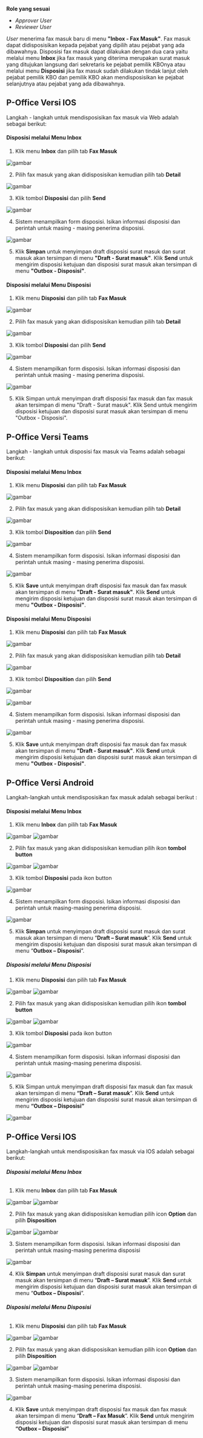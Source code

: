 **Role yang sesuai**

- *Approver User*
- *Reviewer User*

*User* menerima fax masuk baru di menu **"Inbox - Fax Masuk"**. Fax masuk dapat didisposisikan kepada pejabat yang dipilih atau pejabat yang ada dibawahnya. Disposisi fax masuk dapat dilakukan dengan dua cara yaitu melalui menu **Inbox** jika fax masuk yang diterima merupakan surat masuk yang ditujukan langsung dari sekretaris ke pejabat pemilik KBOnya atau melalui menu **Disposisi** jika fax masuk sudah dilakukan tindak lanjut oleh pejabat pemilik KBO dan pemilik KBO akan mendisposisikan ke pejabat selanjutnya atau pejabat yang ada dibawahnya. 

## **P-Office Versi IOS**

Langkah - langkah untuk mendisposisikan fax masuk via Web adalah sebagai berikut:

#### **Disposisi melalui Menu Inbox**

1. Klik menu **Inbox** dan pilih tab **Fax Masuk**

![gambar](FaxMasuk/FM_WEB/Disposisi01.png) 

2. Pilih fax masuk yang akan didisposisikan kemudian pilih tab **Detail**

![gambar](FaxMasuk/FM_WEB/Disposisi02.png) 

3. Klik tombol **Disposisi** dan pilih **Send**
    
![gambar](FaxMasuk/FM_WEB/Disposisi03.png)

4. Sistem menampilkan form disposisi. Isikan informasi disposisi dan perintah untuk masing - masing penerima disposisi.

![gambar](FaxMasuk/FM_WEB/Disposisi04.png) 

5. Klik **Simpan** untuk menyimpan draft disposisi surat masuk dan surat masuk akan tersimpan di menu **"Draft - Surat masuk"**. Klik **Send** untuk mengirim disposisi ketujuan dan disposisi surat masuk akan tersimpan di menu **"Outbox - Disposisi"**.

#### **Disposisi melalui Menu Disposisi**

1. Klik menu **Disposisi** dan pilih tab **Fax Masuk**

![gambar](FaxMasuk/FM_WEB/Disposisi05.png) 

2. Pilih fax masuk yang akan didisposisikan kemudian pilih tab **Detail**

![gambar](FaxMasuk/FM_WEB/Disposisi06.png) 

3. Klik tombol **Disposisi** dan pilih **Send**

![gambar](FaxMasuk/FM_WEB/Disposisi07.png) 

4. Sistem menampilkan form disposisi. Isikan informasi disposisi dan perintah untuk masing - masing penerima disposisi.

![gambar](FaxMasuk/FM_WEB/Disposisi08.png) 

5. Klik Simpan untuk menyimpan draft disposisi fax masuk dan fax masuk akan tersimpan di menu "Draft - Surat masuk". Klik Send untuk mengirim disposisi ketujuan dan disposisi surat masuk akan tersimpan di menu "Outbox - Disposisi".

## **P-Office Versi Teams**

Langkah - langkah untuk disposisi fax masuk via Teams adalah sebagai berikut:

#### **Disposisi melalui Menu Inbox**

1. Klik menu **Disposisi** dan pilih tab **Fax Masuk**

![gambar](FaxMasuk/FM_Teams/FM24.png)

2. Pilih fax masuk yang akan didisposisikan kemudian pilih tab **Detail**

![gambar](FaxMasuk/FM_Teams/FM25.png)

3. Klik tombol **Disposition** dan pilih **Send**

![gambar](FaxMasuk/FM_Teams/FM26.png)

4. Sistem menampilkan form disposisi. Isikan informasi disposisi dan perintah untuk masing - masing penerima disposisi.

![gambar](FaxMasuk/FM_Teams/FM27.png)

5. Klik **Save** untuk menyimpan draft disposisi fax masuk dan fax masuk akan tersimpan di menu **"Draft - Surat masuk"**. Klik **Send** untuk mengirim disposisi ketujuan dan disposisi surat masuk akan tersimpan di menu **"Outbox - Disposisi"**.

#### **Disposisi melalui Menu Disposisi**

1. Klik menu **Disposisi** dan pilih tab **Fax Masuk**

![gambar](FaxMasuk/FM_Teams/FM28.png)

2. Pilih fax masuk yang akan didisposisikan kemudian pilih tab **Detail**

![gambar](FaxMasuk/FM_Teams/FM29.png)

3. Klik tombol **Disposition** dan pilih **Send**

![gambar](FaxMasuk/FM_Teams/FM30.png)

![gambar](FaxMasuk/FM_Teams/FM31.png)

4. Sistem menampilkan form disposisi. Isikan informasi disposisi dan perintah untuk masing - masing penerima disposisi.

![gambar](FaxMasuk/FM_Teams/FM32.png)

5. Klik **Save** untuk menyimpan draft disposisi fax masuk dan fax masuk akan tersimpan di menu **"Draft - Surat masuk"**. Klik **Send** untuk mengirim disposisi ketujuan dan disposisi surat masuk akan tersimpan di menu **"Outbox - Disposisi"**.

## **P-Office Versi Android**

Langkah-langkah untuk mendisposisikan fax masuk adalah sebagai berikut :

#### **Disposisi melalui Menu Inbox**

1. Klik menu **Inbox** dan pilih tab **Fax Masuk**

![gambar](FaxMasuk/FM_Android/DisposisiFM/A01.jpg) ![gambar](FaxMasuk/FM_Android/DisposisiFM/A02.jpg)

2. Pilih fax masuk yang akan didisposisikan kemudian pilih ikon **tombol button**

![gambar](FaxMasuk/FM_Android/DisposisiFM/A05.jpg) ![gambar](FaxMasuk/FM_Android/DisposisiFM/A06.jpg)

3. Klik tombol **Disposisi** pada ikon button

![gambar](FaxMasuk/FM_Android/DisposisiFM/A07.jpg)

4. 	Sistem menampilkan form disposisi. Isikan informasi disposisi dan perintah untuk masing-masing penerima disposisi.

![gambar](FaxMasuk/FM_Android/DisposisiFM/A08.jpg)

5. Klik **Simpan** untuk menyimpan draft disposisi surat masuk dan surat masuk akan tersimpan di menu “**Draft – Surat masuk**”. Klik **Send** untuk mengirim disposisi ketujuan dan disposisi surat masuk akan tersimpan di menu “**Outbox – Disposisi**”.

##### **Disposisi melalui Menu Disposisi**

1. Klik menu **Disposisi** dan pilih tab **Fax Masuk**

![gambar](FaxMasuk/FM_Android/DisposisiFM/A09.jpg) ![gambar](FaxMasuk/FM_Android/DisposisiFM/A10.jpg)

2. Pilih fax masuk yang akan didisposisikan kemudian pilih ikon **tombol button**

![gambar](FaxMasuk/FM_Android/DisposisiFM/A11.jpg) ![gambar](FaxMasuk/FM_Android/DisposisiFM/A012.jpg)

3. Klik tombol **Disposisi** pada ikon button

![gambar](FaxMasuk/FM_Android/DisposisiFM/A013.jpg)

4. Sistem menampilkan form disposisi. Isikan informasi disposisi dan perintah untuk masing-masing penerima disposisi.

![gambar](FaxMasuk/FM_Android/DisposisiFM/A014.jpg)

5. Klik Simpan untuk menyimpan draft disposisi fax masuk dan fax masuk akan tersimpan di menu **“Draft – Surat masuk**”. Klik **Send** untuk mengirim disposisi ketujuan dan disposisi surat masuk akan tersimpan di menu **“Outbox – Disposisi”**

![gambar](FaxMasuk/FM_Android/DisposisiFM/A015.jpg)

## **P-Office Versi IOS**

Langkah-langkah untuk mendisposisikan fax masuk via IOS adalah sebagai berikut:

###### **Disposisi melalui Menu Inbox**

1. Klik menu **Inbox** dan pilih tab **Fax Masuk**

![gambar](FaxMasuk/FM_IOS/FM-21.1.png) ![gambar](FaxMasuk/FM_IOS/FM-21.2.png)

2. Pilih fax masuk yang akan didisposisikan kemudian pilih icon **Option** dan pilih **Disposition**

![gambar](FaxMasuk/FM_IOS/FM-22.1.png) ![gambar](FaxMasuk/FM_IOS/FM-22.1.png)

3. Sistem menampilkan form disposisi. Isikan informasi disposisi dan perintah untuk masing-masing penerima disposisi

![gambar](FaxMasuk/FM_IOS/FM-23.png)

4. Klik **Simpan** untuk menyimpan draft disposisi surat masuk dan surat masuk akan tersimpan di menu “**Draft – Surat masuk**”. Klik **Send** untuk mengirim disposisi ketujuan dan disposisi surat masuk akan tersimpan di menu “**Outbox – Disposisi**”.


###### **Disposisi melalui Menu Disposisi**

1. Klik menu **Disposisi** dan pilih tab **Fax Masuk**

![gambar](FaxMasuk/FM_IOS/FM-24.1.png) ![gambar](FaxMasuk/FM_IOS/FM-24.2.png)

2. Pilih fax masuk yang akan didisposisikan kemudian pilih icon **Option** dan pilih **Disposition**

![gambar](FaxMasuk/FM_IOS/FM-25.1.png) ![gambar](FaxMasuk/FM_IOS/FM-25.1.png)

3. Sistem menampilkan form disposisi. Isikan informasi disposisi dan perintah untuk masing-masing penerima disposisi.

![gambar](FaxMasuk/FM_IOS/FM-26.png)

4. Klik **Save** untuk menyimpan draft disposisi fax masuk dan fax masuk akan tersimpan di menu “**Draft – Fax Masuk**”. Klik **Send** untuk mengirim disposisi ketujuan dan disposisi surat masuk akan tersimpan di menu **“Outbox – Disposisi”**